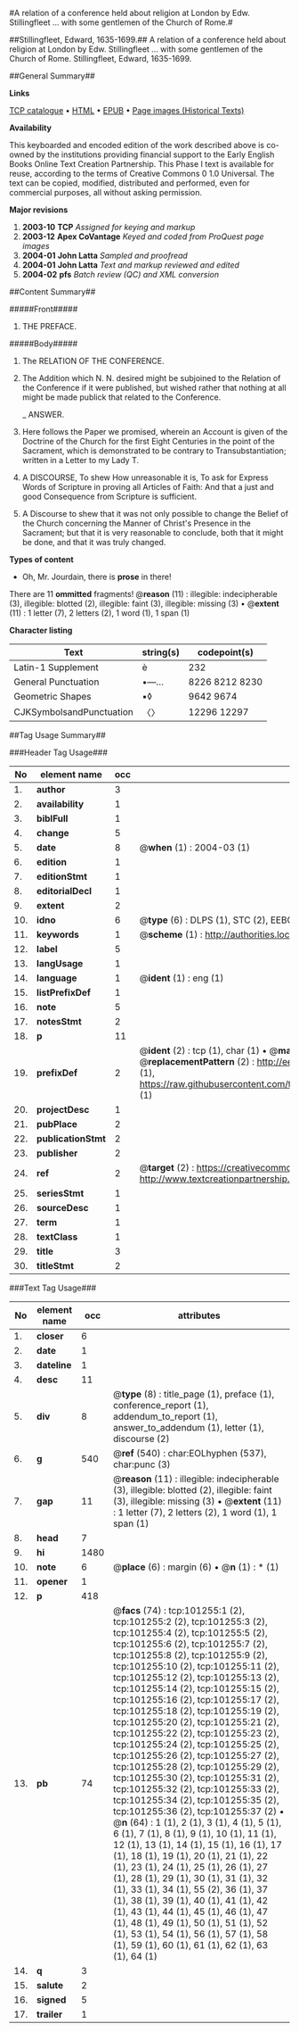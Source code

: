 #A relation of a conference held about religion at London by Edw. Stillingfleet ... with some gentlemen of the Church of Rome.#

##Stillingfleet, Edward, 1635-1699.##
A relation of a conference held about religion at London by Edw. Stillingfleet ... with some gentlemen of the Church of Rome.
Stillingfleet, Edward, 1635-1699.

##General Summary##

**Links**

[TCP catalogue](http://www.ota.ox.ac.uk/tcp/)  • 
[HTML](http://tei.it.ox.ac.uk/tcp/Texts-HTML/free/A30/A30412.html)  • 
[EPUB](http://tei.it.ox.ac.uk/tcp/Texts-EPUB/free/A30/A30412.epub) • 
[Page images (Historical Texts)](https://data.historicaltexts.jisc.ac.uk/view?pubId=eebo-13677333e&pageId=eebo-13677333e-101255-1)

**Availability**

This keyboarded and encoded edition of the
	       work described above is co-owned by the institutions
	       providing financial support to the Early English Books
	       Online Text Creation Partnership. This Phase I text is
	       available for reuse, according to the terms of Creative
	       Commons 0 1.0 Universal. The text can be copied,
	       modified, distributed and performed, even for
	       commercial purposes, all without asking permission.

**Major revisions**

1. __2003-10__ __TCP__ *Assigned for keying and markup*
1. __2003-12__ __Apex CoVantage__ *Keyed and coded from ProQuest page images*
1. __2004-01__ __John Latta__ *Sampled and proofread*
1. __2004-01__ __John Latta__ *Text and markup reviewed and edited*
1. __2004-02__ __pfs__ *Batch review (QC) and XML conversion*

##Content Summary##

#####Front#####

1. THE PREFACE.

#####Body#####

1. The RELATION OF THE CONFERENCE.

1. The Addition which N. N. desired might be subjoined to the Relation of the Conference if it were published, but wished rather that nothing at all might be made publick that related to the Conference.

    _ ANSWER.

1. Here follows the Paper we promised, wherein an Account is given of the Doctrine of the Church for the first Eight Centuries in the point of the Sacrament, which is demonstrated to be contrary to Transubstantiation; written in a Letter to my Lady T.

1. A DISCOURSE, To shew How unreasonable it is, To ask for Express Words of Scripture in proving all Articles of Faith: And that a just and good Consequence from Scripture is sufficient.

1. A Discourse to shew that it was not only possible to change the Belief of the Church concerning the Manner of Christ's Presence in the Sacrament; but that it is very reasonable to conclude, both that it might be done, and that it was truly changed.

**Types of content**

  * Oh, Mr. Jourdain, there is **prose** in there!

There are 11 **ommitted** fragments! 
 @__reason__ (11) : illegible: indecipherable (3), illegible: blotted (2), illegible: faint (3), illegible: missing (3)  •  @__extent__ (11) : 1 letter (7), 2 letters (2), 1 word (1), 1 span (1)

**Character listing**


|Text|string(s)|codepoint(s)|
|---|---|---|
|Latin-1 Supplement|è|232|
|General Punctuation|•—…|8226 8212 8230|
|Geometric Shapes|▪◊|9642 9674|
|CJKSymbolsandPunctuation|〈〉|12296 12297|

##Tag Usage Summary##

###Header Tag Usage###

|No|element name|occ|attributes|
|---|---|---|---|
|1.|__author__|3||
|2.|__availability__|1||
|3.|__biblFull__|1||
|4.|__change__|5||
|5.|__date__|8| @__when__ (1) : 2004-03 (1)|
|6.|__edition__|1||
|7.|__editionStmt__|1||
|8.|__editorialDecl__|1||
|9.|__extent__|2||
|10.|__idno__|6| @__type__ (6) : DLPS (1), STC (2), EEBO-CITATION (1), OCLC (1), VID (1)|
|11.|__keywords__|1| @__scheme__ (1) : http://authorities.loc.gov/ (1)|
|12.|__label__|5||
|13.|__langUsage__|1||
|14.|__language__|1| @__ident__ (1) : eng (1)|
|15.|__listPrefixDef__|1||
|16.|__note__|5||
|17.|__notesStmt__|2||
|18.|__p__|11||
|19.|__prefixDef__|2| @__ident__ (2) : tcp (1), char (1)  •  @__matchPattern__ (2) : ([0-9\-]+):([0-9IVX]+) (1), (.+) (1)  •  @__replacementPattern__ (2) : http://eebo.chadwyck.com/downloadtiff?vid=$1&page=$2 (1), https://raw.githubusercontent.com/textcreationpartnership/Texts/master/tcpchars.xml#$1 (1)|
|20.|__projectDesc__|1||
|21.|__pubPlace__|2||
|22.|__publicationStmt__|2||
|23.|__publisher__|2||
|24.|__ref__|2| @__target__ (2) : https://creativecommons.org/publicdomain/zero/1.0/ (1), http://www.textcreationpartnership.org/docs/. (1)|
|25.|__seriesStmt__|1||
|26.|__sourceDesc__|1||
|27.|__term__|1||
|28.|__textClass__|1||
|29.|__title__|3||
|30.|__titleStmt__|2||


###Text Tag Usage###

|No|element name|occ|attributes|
|---|---|---|---|
|1.|__closer__|6||
|2.|__date__|1||
|3.|__dateline__|1||
|4.|__desc__|11||
|5.|__div__|8| @__type__ (8) : title_page (1), preface (1), conference_report (1), addendum_to_report (1), answer_to_addendum (1), letter (1), discourse (2)|
|6.|__g__|540| @__ref__ (540) : char:EOLhyphen (537), char:punc (3)|
|7.|__gap__|11| @__reason__ (11) : illegible: indecipherable (3), illegible: blotted (2), illegible: faint (3), illegible: missing (3)  •  @__extent__ (11) : 1 letter (7), 2 letters (2), 1 word (1), 1 span (1)|
|8.|__head__|7||
|9.|__hi__|1480||
|10.|__note__|6| @__place__ (6) : margin (6)  •  @__n__ (1) : * (1)|
|11.|__opener__|1||
|12.|__p__|418||
|13.|__pb__|74| @__facs__ (74) : tcp:101255:1 (2), tcp:101255:2 (2), tcp:101255:3 (2), tcp:101255:4 (2), tcp:101255:5 (2), tcp:101255:6 (2), tcp:101255:7 (2), tcp:101255:8 (2), tcp:101255:9 (2), tcp:101255:10 (2), tcp:101255:11 (2), tcp:101255:12 (2), tcp:101255:13 (2), tcp:101255:14 (2), tcp:101255:15 (2), tcp:101255:16 (2), tcp:101255:17 (2), tcp:101255:18 (2), tcp:101255:19 (2), tcp:101255:20 (2), tcp:101255:21 (2), tcp:101255:22 (2), tcp:101255:23 (2), tcp:101255:24 (2), tcp:101255:25 (2), tcp:101255:26 (2), tcp:101255:27 (2), tcp:101255:28 (2), tcp:101255:29 (2), tcp:101255:30 (2), tcp:101255:31 (2), tcp:101255:32 (2), tcp:101255:33 (2), tcp:101255:34 (2), tcp:101255:35 (2), tcp:101255:36 (2), tcp:101255:37 (2)  •  @__n__ (64) : 1 (1), 2 (1), 3 (1), 4 (1), 5 (1), 6 (1), 7 (1), 8 (1), 9 (1), 10 (1), 11 (1), 12 (1), 13 (1), 14 (1), 15 (1), 16 (1), 17 (1), 18 (1), 19 (1), 20 (1), 21 (1), 22 (1), 23 (1), 24 (1), 25 (1), 26 (1), 27 (1), 28 (1), 29 (1), 30 (1), 31 (1), 32 (1), 33 (1), 34 (1), 55 (2), 36 (1), 37 (1), 38 (1), 39 (1), 40 (1), 41 (1), 42 (1), 43 (1), 44 (1), 45 (1), 46 (1), 47 (1), 48 (1), 49 (1), 50 (1), 51 (1), 52 (1), 53 (1), 54 (1), 56 (1), 57 (1), 58 (1), 59 (1), 60 (1), 61 (1), 62 (1), 63 (1), 64 (1)|
|14.|__q__|3||
|15.|__salute__|2||
|16.|__signed__|5||
|17.|__trailer__|1||
